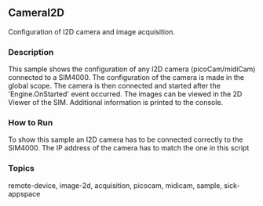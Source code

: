 ## CameraI2D

Configuration of I2D camera and image acquisition.

### Description

This sample shows the configuration of any I2D camera (picoCam/midiCam) connected
to a SIM4000. The configuration of the camera is made in the global scope.
The camera is then connected and started after the 'Engine.OnStarted' event
occurred. The images can be viewed in the 2D Viewer of the SIM.
Additional information is printed to the console.

### How to Run

To show this sample an I2D camera has to be connected correctly to the SIM4000.
The IP address of the camera has to match the one in this script

### Topics

remote-device, image-2d, acquisition, picocam, midicam, sample, sick-appspace